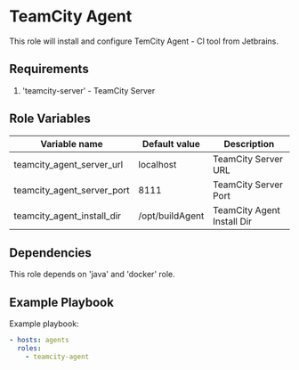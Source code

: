 TeamCity Agent
=========

This role will install and configure TemCity Agent - CI tool from Jetbrains.

Requirements
------------

1. 'teamcity-server' - TeamCity Server

Role Variables
--------------

| Variable name              | Default value    | Description                      |
|----------------------------|------------------|----------------------------------|
| teamcity_agent_server_url  |  localhost       | TeamCity Server URL              |
| teamcity_agent_server_port |  8111            | TeamCity Server Port             |
| teamcity_agent_install_dir |  /opt/buildAgent | TeamCity Agent Install Dir       |

Dependencies
------------

This role depends on 'java' and 'docker' role.

Example Playbook
----------------

Example playbook:

```yaml
- hosts: agents
  roles:
    - teamcity-agent
```
